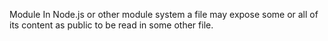 Module
In Node.js or other module system a file may expose some or all of its content as public to be read in some other file.

<!--stackedit_data:
eyJoaXN0b3J5IjpbLTQwMTgwNzgyMCwtMjA4ODc0NjYxMl19
-->